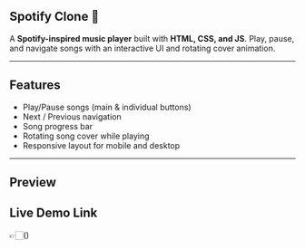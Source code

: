 ## Spotify Clone 🎵

A **Spotify-inspired music player** built with **HTML, CSS, and JS**. Play, pause, and navigate songs with an interactive UI and rotating cover animation.  

---

## Features

- Play/Pause songs (main & individual buttons)  
- Next / Previous navigation  
- Song progress bar  
- Rotating song cover while playing  
- Responsive layout for mobile and desktop  

---

## Preview


## Live Demo Link
 👉🏻()

